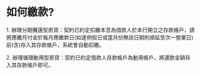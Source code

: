 # 如何繳款?

1\. 辦理分期攤還型房貸：契約已約定扣繳本息為借款人於本行開立之存款帳戶，請將應繳月付金於每月應繳款日(如逢例假日或當月份無該日期則順延至次一營業日)前(含)存入其存款帳戶，系統會自動扣繳。

2\. 辦理循環動用型房貸：契約已約定借款人存款帳戶為動用帳戶，將還款金額存入其存款帳戶即可。
